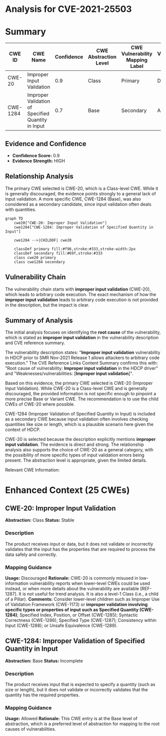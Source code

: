 # Analysis for CVE-2021-25503

# Summary
| CWE ID | CWE Name | Confidence | CWE Abstraction Level | CWE Vulnerability Mapping Label | CWE-Vulnerability Mapping Notes |
|---|---|---|---|---|---|
| CWE-20 | Improper Input Validation | 0.9 | Class | Primary | Discouraged |
| CWE-1284 | Improper Validation of Specified Quantity in Input | 0.7 | Base | Secondary | Allowed |

## Evidence and Confidence

*   **Confidence Score:** 0.9
*   **Evidence Strength:** HIGH

## Relationship Analysis
The primary CWE selected is CWE-20, which is a Class-level CWE. While it is generally discouraged, the evidence points strongly to a general lack of input validation. A more specific CWE, CWE-1284 (Base), was also considered as a secondary candidate, since input validation often deals with quantities.

```mermaid
graph TD
    cwe20["CWE-20: Improper Input Validation"]
    cwe1284["CWE-1284: Improper Validation of Specified Quantity in Input"]
    
    cwe1284 -->|CHILDOF| cwe20
    
    classDef primary fill:#f96,stroke:#333,stroke-width:2px
    classDef secondary fill:#69f,stroke:#333
    class cwe20 primary
    class cwe1284 secondary
```

## Vulnerability Chain
The vulnerability chain starts with **improper input validation** (CWE-20), which leads to arbitrary code execution. The exact mechanism of how the **improper input validation** leads to arbitrary code execution is not provided in the description, but the impact is clear.

## Summary of Analysis
The initial analysis focuses on identifying the **root cause** of the vulnerability, which is stated as **improper input validation** in the vulnerability description and CVE reference summary.

The vulnerability description states: "**Improper input validation** vulnerability in HDCP prior to SMR Nov-2021 Release 1 allows attackers to arbitrary code execution."
The CVE Reference Links Content Summary confirms this with: "Root cause of vulnerability: **Improper input validation** in the HDCP driver" and "Weaknesses/vulnerabilities: [**Improper input validation**]".

Based on this evidence, the primary CWE selected is CWE-20 (Improper Input Validation). While CWE-20 is a Class-level CWE and is generally discouraged, the provided information is not specific enough to pinpoint a more precise Base or Variant CWE. The recommendation is to use the child CWEs of CWE-20 where possible.

CWE-1284 (Improper Validation of Specified Quantity in Input) is included as a secondary CWE because input validation often involves checking quantities like size or length, which is a plausible scenario here given the context of HDCP.

CWE-20 is selected because the description explicitly mentions **improper input validation**. The evidence is direct and strong. The relationship analysis also supports the choice of CWE-20 as a general category, with the possibility of more specific types of input validation errors being present. The abstraction level is appropriate, given the limited details.

Relevant CWE Information:

# Enhanced Context (25 CWEs)

## CWE-20: Improper Input Validation
**Abstraction:** Class
**Status:** Stable

### Description
The product receives input or data, but it does
        not validate or incorrectly validates that the input has the
        properties that are required to process the data safely and
        correctly.
### Mapping Guidance
**Usage:** Discouraged
**Rationale:** CWE-20 is commonly misused in low-information vulnerability reports when lower-level CWEs could be used instead, or when more details about the vulnerability are available [REF-1287]. It is not useful for trend analysis. It is also a level-1 Class (i.e., a child of a Pillar).
**Comments:** Consider lower-level children such as Improper Use of Validation Framework (CWE-1173) or **improper validation involving specific types or properties of input such as Specified Quantity (CWE-1284)**; Specified Index, Position, or Offset (CWE-1285); Syntactic Correctness (CWE-1286); Specified Type (CWE-1287); Consistency within Input (CWE-1288); or Unsafe Equivalence (CWE-1289).

## CWE-1284: Improper Validation of Specified Quantity in Input
**Abstraction:** Base
**Status:** Incomplete

### Description
The product receives input that is expected to specify a quantity (such as size or length), but it does not validate or incorrectly validates that the quantity has the required properties.
### Mapping Guidance
**Usage:** Allowed
**Rationale:** This CWE entry is at the Base level of abstraction, which is a preferred level of abstraction for mapping to the root causes of vulnerabilities.